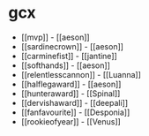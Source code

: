 # gcx

* [[mvp]] - [[aeson]]
* [[sardinecrown]] - [[aeson]]
* [[carminefist]] - [[jantine]]
* [[softhands]] - [[aeson]]
* [[relentlesscannon]] - [[Luanna]]
* [[halflegaward]] - [[aeson]]
* [[hunteraward]] - [[Spinal]]
* [[dervishaward]] - [[deepali]]
* [[fanfavourite]] - [[Desponia]]
* [[rookieofyear]] - [[Venus]]